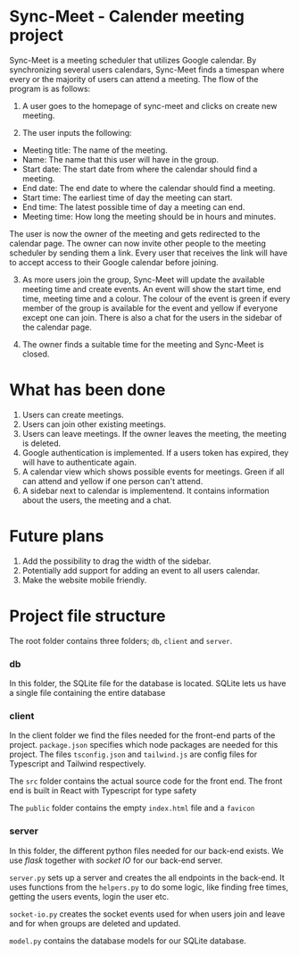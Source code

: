 # Sync-Meet - Calender meeting project

Sync-Meet is a meeting scheduler that utilizes Google calendar. By synchronizing several users calendars, Sync-Meet finds a timespan where every or the majority of users can attend a meeting. The flow of the program is as follows:

1. A user goes to the homepage of sync-meet and clicks on create new meeting. 

2. The user inputs the following:
  * Meeting title: The name of the meeting.
  * Name: The name that this user will have in the group.
  * Start date: The start date from where the calendar should find a meeting. 
  * End date: The end date to where the calendar should find a meeting.
  * Start time: The earliest time of day the meeting can start.
  * End time: The latest possible time of day a meeting can end.
  * Meeting time: How long the meeting should be in hours and minutes.
 
The user is now the owner of the meeting and gets redirected to the calendar page. The owner can now invite other people to the meeting scheduler by sending them a link. Every user that receives the link will have to accept access to their Google calendar before joining. 

3. As more users join the group, Sync-Meet will update the available meeting time and create events. An event will show the start time, end time, meeting time and a colour. The colour of the event is green if every member of the group is available for the event and yellow if everyone except one can join. There is also a chat for the users in the sidebar of the calendar page. 

4. The owner finds a suitable time for the meeting and Sync-Meet is closed. 

# What has been done
  1. Users can create meetings. 
  2. Users can join other existing meetings. 
  3. Users can leave meetings. If the owner leaves the meeting, the meeting is deleted. 
  4. Google authentication is implemented. If a users token has expired, they will have to authenticate again.
  5. A calendar view which shows possible events for meetings. Green if all can attend and yellow if one person can't attend. 
  6. A sidebar next to calendar is implementend. It contains information about the users, the meeting and a chat. 


# Future plans
  1. Add the possibility to drag the width of the sidebar.
  2. Potentially add support for adding an event to all users calendar.
  3. Make the website mobile friendly. 

# Project file structure
The root folder contains three folders; `db`, `client` and `server`.

### db
In this folder, the SQLite file for the database is located. SQLite lets us have a single file containing the entire database

### client
In the client folder we find the files needed for the front-end parts of the project. `package.json` specifies which node packages are needed for this project. The files `tsconfig.json` and `tailwind.js` are config files for Typescript and Tailwind respectively.

The `src` folder contains the actual source code for the front end. The front end is built in React with Typescript for type safety

The `public` folder contains the empty `index.html` file and a `favicon`

### server
In this folder, the different python files needed for our back-end exists. We use _flask_ together with _socket IO_ for our back-end server.

`server.py` sets up a server and creates the all endpoints in the back-end. It uses functions from the `helpers.py` to do some logic, like finding free times, getting the users events, login the user etc.

`socket-io.py` creates the socket events used for when users join and leave and for when groups are deleted and updated.

`model.py` contains the database models for our SQLite database.

